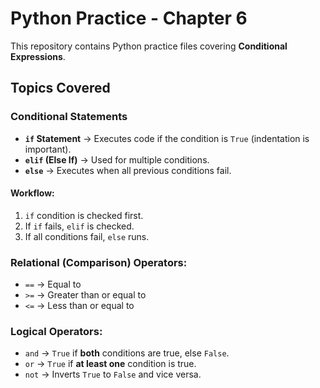 # Python Practice - Chapter 6

This repository contains Python practice files covering **Conditional Expressions**.

## Topics Covered

### Conditional Statements
- **`if` Statement** → Executes code if the condition is `True` (indentation is important).
- **`elif` (Else If)** → Used for multiple conditions.
- **`else`** → Executes when all previous conditions fail.

#### Workflow:
1. `if` condition is checked first.
2. If `if` fails, `elif` is checked.
3. If all conditions fail, `else` runs.

### Relational (Comparison) Operators:
- `==` → Equal to  
- `>=` → Greater than or equal to  
- `<=` → Less than or equal to  

### Logical Operators:
- `and` → `True` if **both** conditions are true, else `False`.
- `or` → `True` if **at least one** condition is true.
- `not` → Inverts `True` to `False` and vice versa.

